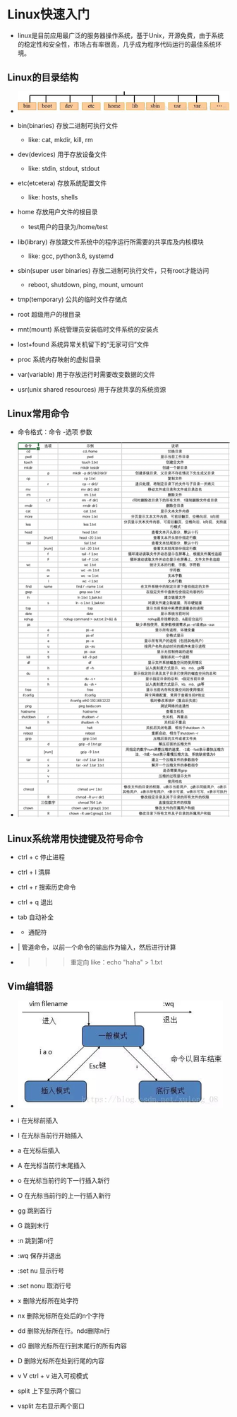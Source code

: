 # Linux快速入门

  + linux是目前应用最广泛的服务器操作系统，基于Unix，开源免费，由于系统的稳定性和安全性，市场占有率很高，几乎成为程序代码运行的最佳系统环境。
 
## Linux的目录结构
 
  + ![avatar](./resources/directory_structure_of_linux.png)

  + bin(binaries) 存放二进制可执行文件
  
    - like: cat, mkdir, kill, rm
  
  + dev(devices) 用于存放设备文件
 
    - like: stdin, stdout, stdout
  
  + etc(etcetera) 存放系统配置文件
 
    - like: hosts, shells
  
  + home 存放用户文件的根目录
 
    - test用户的目录为/home/test
  
  + lib(library) 存放跟文件系统中的程序运行所需要的共享库及内核模块
 
    - like: gcc, python3.6, systemd
  
  + sbin(super user binaries) 存放二进制可执行文件，只有root才能访问
 
    - reboot, shutdown, ping, mount, umount
  
  + tmp(temporary) 公共的临时文件存储点
 
  + root 超级用户的根目录
 
  + mnt(mount) 系统管理员安装临时文件系统的安装点
 
  + lost+found 系统异常关机留下的“无家可归”文件
 
  + proc 系统内存映射的虚拟目录
 
  + var(variable) 用于存放运行时需要改变数据的文件
 
  + usr(unix shared resources) 用于存放共享的系统资源
 
## Linux常用命令

  + 命令格式：命令 -选项 参数
 
  + ![avatar](./resources/linux_common_commands.png)
 
## Linux系统常用快捷键及符号命令

  + ctrl \+ c 停止进程
 
  + ctrl \+ l 清屏
 
  + ctrl \+ r 搜索历史命令
 
  + ctrl \+ q 退出
 
  + tab 自动补全
 
  + * 通配符
 
  + | 管道命令，以前一个命令的输出作为输入，然后进行计算
 
  + > >> 重定向 like：echo "haha" > 1.txt
 
## Vim编辑器

  + ![avatar](./resources/vim_editor_mode.png)
 
  + i 在光标前插入
 
  + I 在光标当前行开始插入
 
  + a 在光标后插入
 
  + A 在光标当前行末尾插入
 
  + o 在光标当前行的下一行插入新行
 
  + O 在光标当前行的上一行插入新行
 
  + gg 跳到首行
 
  + G 跳到末行
 
  + :n 跳到第n行
 
  + :wq 保存并退出
 
  + :set nu 显示行号
 
  + :set nonu 取消行号
 
  + x 删除光标所在处字符
 
  + nx 删除光标所在处后的n个字符
 
  + dd 删除光标所在行。ndd删除n行
 
  + dG 删除光标所在行到末尾行的所有内容
 
  + D 删除光标所在处到行尾的内容
 
  + v V ctrl \+ v 进入可视模式
  
  + split 上下显示两个窗口
  
  + vsplit 左右显示两个窗口
